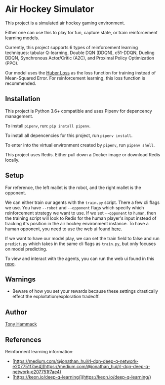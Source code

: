 # Air Hockey Simulator

This project is a simulated air hockey gaming environment. 

Either one can use this to play for fun, capture state, or train reinforcement learning models.

Currently, this project supports 6 types of reinforcement learning techniques: tabular Q-learning, Double DQN (DDQN), c51-DDQN, Dueling DDQN, Synchronous Actor/Critic (A2C), and Proximal Policy Optimization (PPO).

Our model uses the [Huber Loss](https://en.wikipedia.org/wiki/Huber_loss) as the loss function for training instead of Mean-Squared Error. For reinforcement learning, this loss function is recommended.


## Installation

This project is Python 3.6+ compatible and uses Pipenv for depencency management.

To install `pipenv`, run: `pip install pipenv`.

To install all depencencies for this project, run `pipenv install`.

To enter into the virtual environment created by `pipenv`, run `pipenv shell`.

This project uses Redis. Either pull down a Docker image or download Redis locally.

## Setup

For reference, the left mallet is the robot, and the right mallet is the opponent.

We can either train our agents  with the `train.py` script. There a few cli flags we use. You have `--robot` and `--opponent` flags which specify which reinforcement strategy we want to use. If we set `--opponent` to  `human`, then the training script will look to Redis for the human player's input instead of tracking it's position in the air hockey environment instance. To have a human opponent, you need to use the web ui found [here](https://github.com/Positronic-IO/air-hockey-web-ui).

If we want to have our model play, we can set the train field to false and run `predict.py` which takes in the same cli flags as `train.py`, but only focuses on model predicting.

To view and interact with the agents, you can run the web ui found in this [repo](https://github.com/Positronic-IO/air-hockey-web-ui).

## Warnings
+ Beware of how you set your rewards because these settings drastically effect the exploitation/exploration tradeoff. 

## Author
[Tony Hammack](www.tonyhammack.com)

## References

Reinforment learning information:
+ [https://medium.com/@jonathan_hui/rl-dqn-deep-q-network-e207751f7ae4](https://medium.com/@jonathan_hui/rl-dqn-deep-q-network-e207751f7ae4)
+ [https://keon.io/deep-q-learning/](https://keon.io/deep-q-learning/)
